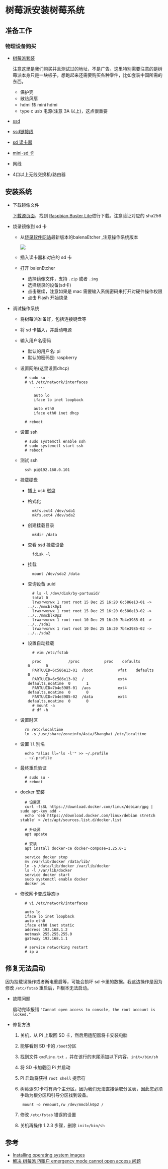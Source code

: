 # 树莓派安装树莓系统
## 准备工作
### 物理设备购买
- [树莓派套装](https://item.m.jd.com/product/55733253261.html?wxa_abtest=a&utm_user=plusmember&ad_od=share&utm_source=androidapp&utm_medium=appshare&utm_campaign=t_335139774&utm_term=Wxfriends)

	注意这里是我们购买并且测试过的地址，不是广告。这里特别需要注意的是树莓派本身只是一块板子，想跑起来还需要购买各种零件，比如套装中国所需的东西。
	
	- 保护壳
	- 散热风扇
	- hdmi 转 mini hdmi
	- type c usb 电源(注意 3A 以上)，这点很重要
- [ssd](https://item.m.jd.com/product/6164595.html)
- [ssd链接线](https://item.m.jd.com/product/1678865.html)
- [sd 读卡器](https://item.m.jd.com/product/100003803875.html?wxa_abtest=a&utm_user=plusmember&ad_od=share&utm_source=androidapp&utm_medium=appshare&utm_campaign=t_335139774&utm_term=Wxfriends)
- [mini-sd 卡](https://item.m.jd.com/product/100003467417.html?wxa_abtest=a&utm_user=plusmember&ad_od=share&utm_source=androidapp&utm_medium=appshare&utm_campaign=t_335139774&utm_term=Wxfriends)
- 网线
- 4口以上无线交换机/路由器

## 安装系统
- 下载镜像文件

	[下载源页面](https://www.raspberrypi.org/downloads/raspbian/)，找到 [Raspbian Buster Lite](https://downloads.raspberrypi.org/raspbian_lite_latest)进行下载。注意验证对应的 sha256
- 烧录镜像到 sd 卡
	- 从[烧录软件网站](https://www.balena.io/etcher/)最新版本的balenaEtcher ,注意操作系统版本
	
		![](./pic/flash.png)
	- 插入读卡器和对应的 sd 卡
	- 打开 balenEtcher 
		- 选择镜像文件，支持 `.zip` 或者 `.img`
		- 选择烧录的设备(sd卡)
		- 点击继续，注意如果是 mac 需要输入系统密码来打开对硬件操作权限
		- 点击 Flash 开始烧录
- 调试操作系统
	- 将树莓派准备好，包括连接键盘等 
	- 将 sd 卡插入，并启动电源
	- 输入用户名密码
		- 默认的用户名: pi
		- 默认的密码是: raspberry
	- 设置网络(这里设置dhcp)
	
			# sudo su -
			# vi /etc/network/interfaces
				.....
				
				auto lo
				iface lo inet loopback
			
				auto eth0
				iface eth0 inet dhcp
			
			# reboot			
	- 设置 ssh

			# sudo systemctl enable ssh
			# sudo systemctl start ssh
			# reboot		
	- 测试 ssh

			ssh pi@192.168.0.101
	- 挂载硬盘
		- 插上 usb 磁盘 
		- 格式化
				
				mkfs.ext4 /dev/sda1
				mkfs.ext4 /dev/sda2
		- 创建挂载目录

				mkdir /data
		- 查看 ssd 挂载设备

				fdisk -l
		- 挂载

				mount /dev/sda2 /data
		- 查询设备 uuid

				# ls -l /dev/disk/by-partuuid/
				total 0
				lrwxrwxrwx 1 root root 15 Dec 25 16:20 6c586e13-01 -> ../../mmcblk0p1
				lrwxrwxrwx 1 root root 15 Dec 25 16:20 6c586e13-02 -> ../../mmcblk0p2
				lrwxrwxrwx 1 root root 10 Dec 25 16:20 7b4e3985-01 -> ../../sda1
				lrwxrwxrwx 1 root root 10 Dec 25 16:20 7b4e3985-02 -> ../../sda2
		- 设置自动挂载

				# vim /etc/fstab
		
				proc            /proc           proc    defaults          0       0
				PARTUUID=6c586e13-01  /boot           vfat    defaults          0       2
				PARTUUID=6c586e13-02  /               ext4    defaults,noatime  0       1
				PARTUUID=7b4e3985-01  /aos            ext4    defaults,noatime  0       0
				PARTUUID=7b4e3985-02  /data           ext4    defaults,noatime  0       0
				# mount -a
				# df -h			 
	- 设置时区

			rm /etc/localtime
			ln -s /usr/share/zoneinfo/Asia/Shanghai /etc/localtime
	- 设置 `ll` 别名

			echo "alias ll='ls -l'" >> ~/.profile
			. ~/.profile
	- 最终重启验证

			# sudo su -
			# reboot
	- docker 安装
	
			# 设置源
			curl -fsSL https://download.docker.com/linux/debian/gpg | sudo apt-key add -
			echo 'deb https://download.docker.com/linux/debian stretch stable' > /etc/apt/sources.list.d/docker.list
			
			# 升级源
			apt update
		
			# 安装
			apt install docker-ce docker-compose=1.25.0-1
		
			service docker stop
			mv /var/lib/docker /data/lib/
			ln -s /data/lib/docker /var/lib/docker
			ls -l /var/lib/docker
			service docker start
			sudo systemctl enable docker
			docker ps
	- 修改网卡变成静态ip

			# vi /etc/network/interfaces
			
			auto lo
			iface lo inet loopback
			auto eth0
			iface eth0 inet static
			address 192.168.1.2
			netmask 255.255.255.0
			gateway 192.168.1.1 

			# service networking restart
			# ip a
				
## 修复无法启动
因为挂载误操作或者断电重启等，可能会损坏 sd 卡里的数据。我这边操作是因为修改 `/etc/fstab` 重启后，Pi根本无法启动。

- 故障问题 

	启动完毕报错 `"Cannot open access to console, the root account is locked." `
- 修复方法
	1. 关机，从 Pi 上取回 SD 卡，然后用适配器将卡安装电脑
	2. 能够看到 SD 卡的 `/boot`分区
	3. 找到文件 `cmdline.txt` ，并在该行的末尾添加以下内容。`init=/bin/sh`
	4. 将 SD 卡加载回 Pi 并启动
	5. Pi 启动将获得 `root shell` 提示符
	6. 树莓派SD卡将有两个主分区，因为我们无法直接读取分区表，因此您必须手动为根分区和引导分区找到设备。

			mount -o remount,rw /dev/mmcblk0p2 /
	7. 修改 `/etc/fstab` 错误的设置
	8. 关机再操作 1.2.3 步骤，删除 `init=/bin/sh`

## 参考
- [Installing operating system images](https://www.raspberrypi.org/documentation/installation/installing-images/README.md)
- [解决 树莓派 Pi账户 emergency mode cannot open access 问题](https://www.jianshu.com/p/be699b3e8be2)		